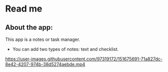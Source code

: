 # Read me
## About the app:
This app is a notes or task manager.
- You can add two types of notes: text and checklist.



https://user-images.githubusercontent.com/97319172/151675691-71a827dc-8e42-4207-974b-38d5274aebde.mp4

